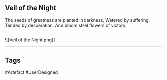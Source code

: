 ## Veil of the Night
The seeds of greatness are planted in darkness,
Watered by suffering,
Tended by desperation,
And bloom steel flowers of victory.
## 
![[Veil of the Night.png]]

---
## Tags
#Artefact
#UserDesigned 